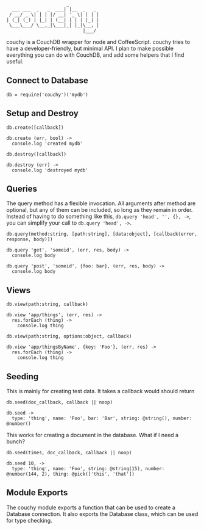                           _           
      ___ ___  _   _  ___| |__  _   _ 
     / __/ _ \| | | |/ __| '_ \| | | |
    | (_| (_) | |_| | (__| | | | |_| |
     \___\___/ \__,_|\___|_| |_|\__, |
                                |___/ 

couchy is a CouchDB wrapper for node and CoffeeScript.  couchy tries to have a developer-friendly, but minimal API.  I plan to make possible everything you can do with CouchDB, and add some helpers that I find useful.

Connect to Database
-------------------
    db = require('couchy')('mydb')

Setup and Destroy
-----------------
`db.create([callback])`

    db.create (err, bool) ->
      console.log 'created mydb'

`db.destroy([callback])`

    db.destroy (err) ->
      console.log 'destroyed mydb'

Queries
-------
The query method has a flexible invocation.  All arguments after method are optional, but any of them can be included, so long as they remain in order.  Instead of having to do something like this, `db.query 'head', '', {}, ->`, you can simplify your call to `db.query 'head', ->`.

`db.query(method:string, [path:string], [data:object], [callback(error, response, body)])`

    db.query 'get', 'someid', (err, res, body) ->
      console.log body

    db.query 'post', 'someid', {foo: bar}, (err, res, body) ->
      console.log body

Views
-----
`db.view(path:string, callback)`

    db.view 'app/things', (err, res) ->
      res.forEach (thing) ->
        console.log thing

`db.view(path:string, options:object, callback)`
    
    db.view 'app/thingsByName', {key: 'Foo'}, (err, res) ->
      res.forEach (thing) ->
        console.log thing

Seeding
-------
This is mainly for creating test data.  It takes a callback would should return 

`db.seed(doc_callback, callback || noop)`

    db.seed ->
      type: 'thing', name: 'Foo', bar: 'Bar', string: @string(), number: @number()

This works for creating a document in the database.  What if I need a bunch?

`db.seed(times, doc_callback, callback || noop)`

```coffee-script
db.seed 10, ->
  type: 'thing', name: 'Foo', string: @string(15), number: @number(144, 2), thing: @pick(['this', 'that'])
```

Module Exports
--------------
The couchy module exports a function that can be used to create a Database connection.  It also exports the Database class, which can be used for type checking.
